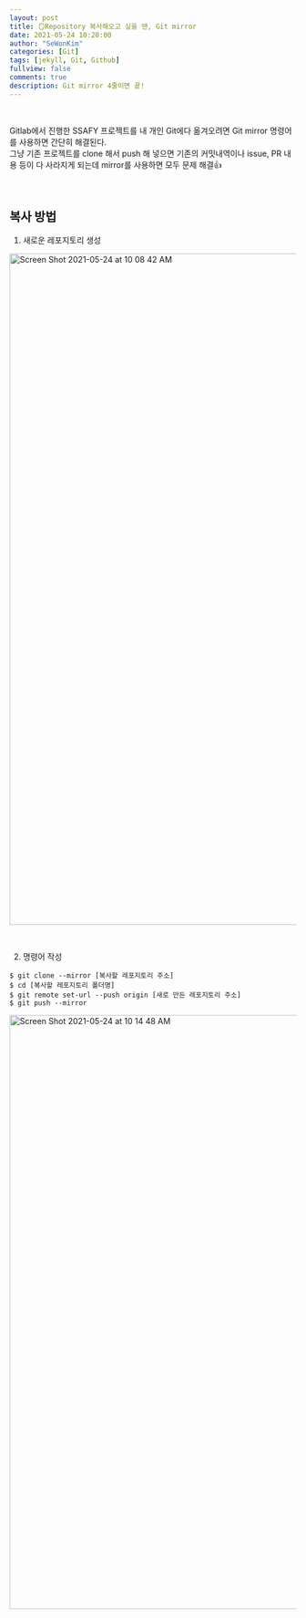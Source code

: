 ```yaml
---
layout: post
title: 🪞Repository 복사해오고 싶을 땐, Git mirror
date: 2021-05-24 10:20:00
author: "SeWonKim"
categories: [Git]
tags: [jekyll, Git, Github]
fullview: false
comments: true
description: Git mirror 4줄이면 끝!
---
```


&nbsp;

Gitlab에서 진행한 SSAFY 프로젝트를 내 개인 Git에다 옮겨오려면 Git mirror 명령어를 사용하면 간단히 해결된다.     
그냥 기존 프로젝트를 clone 해서 push 해 넣으면 기존의 커밋내역이나 issue, PR 내용 등이 다 사라지게 되는데 mirror를 사용하면 모두 문제 해결👍

&nbsp;
&nbsp;

## 복사 방법

1. 새로운 레포지토리 생성

<img width="1178" alt="Screen Shot 2021-05-24 at 10 08 42 AM" src="https://user-images.githubusercontent.com/30452963/119284242-2f44c480-bc7a-11eb-968d-dd3a686c2145.png">

&nbsp;

2. 명령어 작성
   
```shell
$ git clone --mirror [복사할 레포지토리 주소]
$ cd [복사할 레포지토리 폴더명]
$ git remote set-url --push origin [새로 만든 레포지토리 주소]
$ git push --mirror
```

<img width="1042" alt="Screen Shot 2021-05-24 at 10 14 48 AM" src="https://user-images.githubusercontent.com/30452963/119284368-8480d600-bc7a-11eb-85ea-87914e5a89fe.png">
